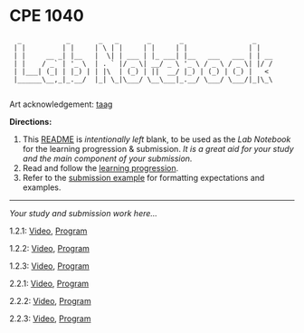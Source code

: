 # CPE 1040
```
  _           _       _   _       _       _                 _    
 | |         | |     | \ | |     | |     | |               | |   
 | |     __ _| |__   |  \| | ___ | |_ ___| |__   ___   ___ | | __
 | |    / _` | '_ \  | . ` |/ _ \| __/ _ \ '_ \ / _ \ / _ \| |/ /
 | |___| (_| | |_) | | |\  | (_) | ||  __/ |_) | (_) | (_) |   < 
 |______\__,_|_.__/  |_| \_|\___/ \__\___|_.__/ \___/ \___/|_|\_\
                                                                                                                      
```
Art acknowledgement: [taag](http://patorjk.com/software/taag/)

**Directions:** 
1. This [README](README.md) is _intentionally left_ blank, to be used as the _Lab Notebook_ for the learning progression & submission. _It is a great aid for your study and the main component of your submission._
2. Read and follow the [learning progression](learning-progression.md).
3. Refer to the [submission example](submission-example.md) for formatting expectations and examples. 
---

_Your study and submission work here..._

1.2.1: [Video](), [Program](programs/microbit-program-1-2-1.js)

1.2.2: [Video](), [Program](programs/microbit-program-1-2-2.js)

1.2.3: [Video](), [Program](programs/microbit-program-1-2-3.js)

2.2.1: [Video](), [Program](programs/microbit-program-2-2-1.js)

2.2.2: [Video](), [Program](programs/microbit-program-2-2-2.js)

2.2.3: [Video](), [Program](programs/microbit-program-2-2-3.js)
